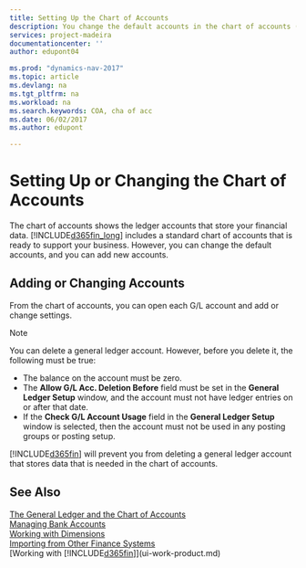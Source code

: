 ```yaml
---
title: Setting Up the Chart of Accounts
description: You change the default accounts in the chart of accounts (COA), and you can add new accounts.
services: project-madeira
documentationcenter: ''
author: edupont04

ms.prod: "dynamics-nav-2017"
ms.topic: article
ms.devlang: na
ms.tgt_pltfrm: na
ms.workload: na
ms.search.keywords: COA, cha of acc
ms.date: 06/02/2017
ms.author: edupont

---
```

# Setting Up or Changing the Chart of Accounts
The chart of accounts shows the ledger accounts that store your financial data. [!INCLUDE[d365fin_long](includes/d365fin_long_md.md)] includes a standard chart of accounts that is ready to support your business.
However, you can change the default accounts, and you can add new accounts.  

## Adding or Changing Accounts
From the chart of accounts, you can open each G/L account and add or change settings.

> [!NOTE]  
>   You can delete a general ledger account. However, before you delete it, the following must be true:  

* The balance on the account must be zero.  
* The **Allow G/L Acc. Deletion Before** field must be set in the **General Ledger Setup** window, and the account must not have ledger entries on or after that date.  
* If the **Check G/L Account Usage** field in the **General Ledger Setup** window is selected, then the account must not be used in any posting groups or posting setup.  

[!INCLUDE[d365fin](includes/d365fin_md.md)] will prevent you from deleting a general ledger account that stores data that is needed in the chart of accounts.  

## See Also
[The General Ledger and the Chart of Accounts](finance-general-ledger.md)  
[Managing Bank Accounts](bank-manage-bank-accounts.md)  
[Working with Dimensions](finance-dimensions.md)  
[Importing from Other Finance Systems](upload-data.md)  
[Working with [!INCLUDE[d365fin](includes/d365fin_md.md)]](ui-work-product.md)  

## 
